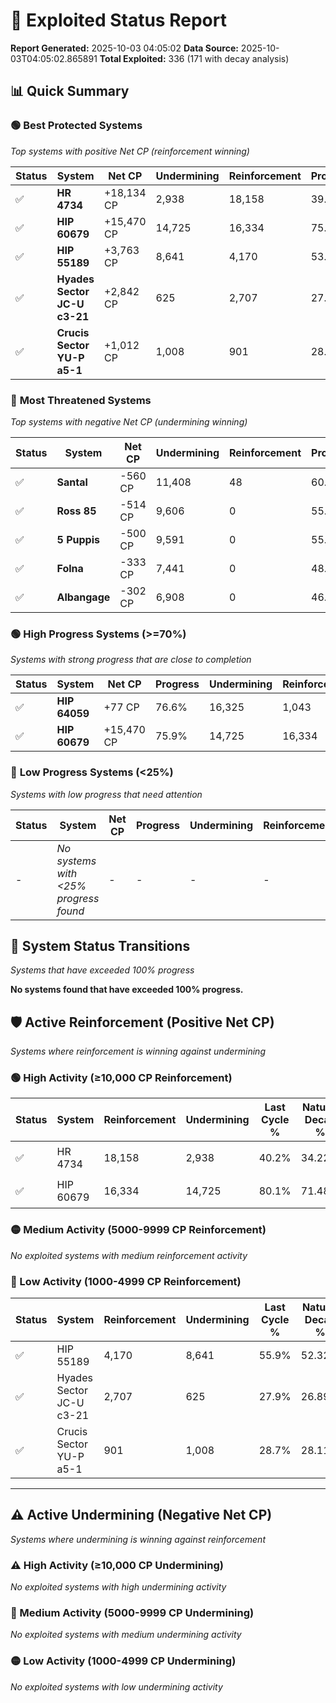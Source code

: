 # 🌟 Exploited Status Report

**Report Generated:** 2025-10-03 04:05:02
**Data Source:** 2025-10-03T04:05:02.865891
**Total Exploited:** 336 (171 with decay analysis)

## 📊 Quick Summary

### 🟢 **Best Protected Systems**
*Top systems with positive Net CP (reinforcement winning)*

| Status | System | Net CP | Undermining | Reinforcement | Progress |
|--------|--------|--------|-------------|---------------|----------|
| ✅ | **HR 4734** | +18,134 CP | 2,938 | 18,158 | 39.4% |
| ✅ | **HIP 60679** | +15,470 CP | 14,725 | 16,334 | 75.9% |
| ✅ | **HIP 55189** | +3,763 CP | 8,641 | 4,170 | 53.4% |
| ✅ | **Hyades Sector JC-U c3-21** | +2,842 CP | 625 | 2,707 | 27.7% |
| ✅ | **Crucis Sector YU-P a5-1** | +1,012 CP | 1,008 | 901 | 28.4% |

### 🔴 **Most Threatened Systems**
*Top systems with negative Net CP (undermining winning)*

| Status | System | Net CP | Undermining | Reinforcement | Progress |
|--------|--------|--------|-------------|---------------|----------|
| ✅ | **Santal** | -560 CP | 11,408 | 48 | 60.9% |
| ✅ | **Ross 85** | -514 CP | 9,606 | 0 | 55.1% |
| ✅ | **5 Puppis** | -500 CP | 9,591 | 0 | 55.1% |
| ✅ | **Folna** | -333 CP | 7,441 | 0 | 48.4% |
| ✅ | **Albangage** | -302 CP | 6,908 | 0 | 46.7% |

### 🟢 **High Progress Systems (>=70%)**
*Systems with strong progress that are close to completion*

| Status | System | Net CP | Progress | Undermining | Reinforcement |
|--------|--------|--------|----------|-------------|---------------|
| ✅ | **HIP 64059** | +77 CP | 76.6% | 16,325 | 1,043 |
| ✅ | **HIP 60679** | +15,470 CP | 75.9% | 14,725 | 16,334 |

### 🔴 **Low Progress Systems (<25%)**
*Systems with low progress that need attention*

| Status | System | Net CP | Progress | Undermining | Reinforcement |
|--------|--------|--------|----------|-------------|---------------|
| - | *No systems with <25% progress found* | - | - | - | - |
## 🔄 System Status Transitions
*Systems that have exceeded 100% progress*

**No systems found that have exceeded 100% progress.**

## 🛡️ Active Reinforcement (Positive Net CP)
*Systems where reinforcement is winning against undermining*

### 🟢 High Activity (≥10,000 CP Reinforcement)

| Status | System | Reinforcement | Undermining | Last Cycle % | Natural Decay % | Current Progress % | Current CP | Net CP | Activity |
|--------|--------|---------------|-------------|--------------|-----------------|-------------------|------------|--------|----------|
| ✅ | HR 4734 | 18,158 | 2,938 | 40.2% | 34.22% | 39.4% | 137,900 | +18,134 | 🟢 High Reinforcement |
| ✅ | HIP 60679 | 16,334 | 14,725 | 80.1% | 71.48% | 75.9% | 265,650 | +15,470 | 🟢 High Reinforcement |

### 🟡 Medium Activity (5000-9999 CP Reinforcement)

*No exploited systems with medium reinforcement activity*

### 🔴 Low Activity (1000-4999 CP Reinforcement)

| Status | System | Reinforcement | Undermining | Last Cycle % | Natural Decay % | Current Progress % | Current CP | Net CP | Activity |
|--------|--------|---------------|-------------|--------------|-----------------|-------------------|------------|--------|----------|
| ✅ | HIP 55189 | 4,170 | 8,641 | 55.9% | 52.32% | 53.4% | 186,900 | +3,763 | 🔵 Low Reinforcement |
| ✅ | Hyades Sector JC-U c3-21 | 2,707 | 625 | 27.9% | 26.89% | 27.7% | 96,949 | +2,842 | 🔵 Low Reinforcement |
| ✅ | Crucis Sector YU-P a5-1 | 901 | 1,008 | 28.7% | 28.11% | 28.4% | 99,399 | +1,012 | 🔵 Low Reinforcement |


---

## ⚠️ Active Undermining (Negative Net CP)
*Systems where undermining is winning against reinforcement*

### ⚠️ High Activity (≥10,000 CP Undermining)

*No exploited systems with high undermining activity*

### 🔶 Medium Activity (5000-9999 CP Undermining)

*No exploited systems with medium undermining activity*

### 🟡 Low Activity (1000-4999 CP Undermining)

*No exploited systems with low undermining activity*

